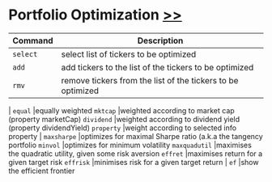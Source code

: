 # Portfolio Optimization [>>](https://gamestonkterminal.github.io/GamestonkTerminal/portfolio/portfolio_optimization/)

Command|Description
------ | ------------
`select`        |select list of tickers to be optimized
`add`           |add tickers to the list of the tickers to be optimized
`rmv`           |remove tickers from the list of the tickers to be optimized
|
`equal`         |equally weighted
`mktcap`        |weighted according to market cap (property marketCap)
`dividend`      |weighted according to dividend yield (property dividendYield)
`property`      |weight according to selected info property
|
`maxsharpe`     |optimizes for maximal Sharpe ratio (a.k.a the tangency portfolio
`minvol`        |optimizes for minimum volatility
`maxquadutil`   |maximises the quadratic utility, given some risk aversion
`effret`        |maximises return for a given target risk
`effrisk`       |minimises risk for a given target return
|
`ef`            |show the efficient frontier
